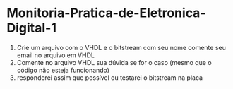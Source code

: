 # Monitoria-Pratica-de-Eletronica-Digital-1

1) Crie um arquivo com o VHDL e o bitstream com seu nome comente seu email no arquivo em VHDL
2) Comente no arquivo VHDL sua dúvida se for o caso (mesmo que o código não esteja funcionando)
3) responderei assim que possível ou testarei o bitstream na placa
